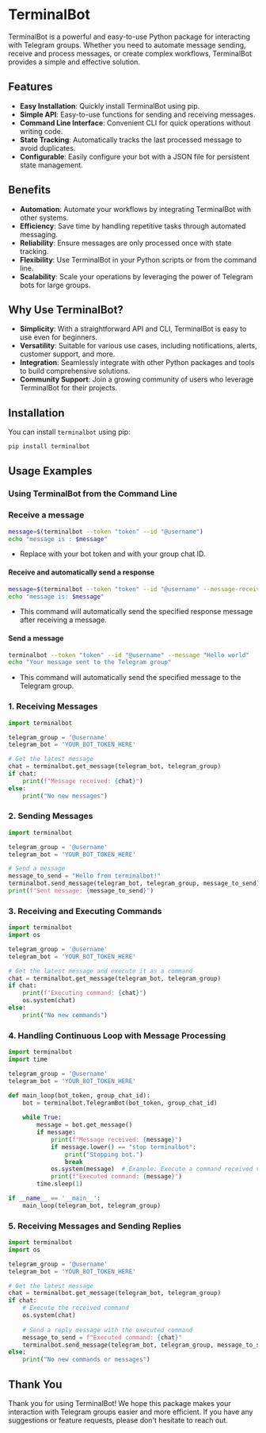 # TerminalBot

TerminalBot is a powerful and easy-to-use Python package for interacting with Telegram groups. Whether you need to automate message sending, receive and process messages, or create complex workflows, TerminalBot provides a simple and effective solution.

## Features

- **Easy Installation**: Quickly install TerminalBot using pip.
- **Simple API**: Easy-to-use functions for sending and receiving messages.
- **Command Line Interface**: Convenient CLI for quick operations without writing code.
- **State Tracking**: Automatically tracks the last processed message to avoid duplicates.
- **Configurable**: Easily configure your bot with a JSON file for persistent state management.

## Benefits

- **Automation**: Automate your workflows by integrating TerminalBot with other systems.
- **Efficiency**: Save time by handling repetitive tasks through automated messaging.
- **Reliability**: Ensure messages are only processed once with state tracking.
- **Flexibility**: Use TerminalBot in your Python scripts or from the command line.
- **Scalability**: Scale your operations by leveraging the power of Telegram bots for large groups.

## Why Use TerminalBot?

- **Simplicity**: With a straightforward API and CLI, TerminalBot is easy to use even for beginners.
- **Versatility**: Suitable for various use cases, including notifications, alerts, customer support, and more.
- **Integration**: Seamlessly integrate with other Python packages and tools to build comprehensive solutions.
- **Community Support**: Join a growing community of users who leverage TerminalBot for their projects.

## Installation

You can install `terminalbot` using pip:

```bash
pip install terminalbot
```

## Usage Examples

### Using TerminalBot from the Command Line
### Receive a message

```bash
message=$(terminalbot --token "token" --id "@username")
echo "message is : $message"
```
- Replace <token> with your bot token and <username> with your group chat ID.

#### Receive and automatically send a response
```bash
message=$(terminalbot --token "token" --id "@username" --message-receive "Your message received")
echo "message is: $message"
```
- This command will automatically send the specified response message after receiving a message.

#### Send a message
```bash
terminalbot --token "token" --id "@username" --message "Hello world"
echo "Your message sent to the Telegram group"
```
- This command will automatically send the specified message to the Telegram group.

### 1. Receiving Messages

```python
import terminalbot

telegram_group = '@username'
telegram_bot = 'YOUR_BOT_TOKEN_HERE'

# Get the latest message
chat = terminalbot.get_message(telegram_bot, telegram_group)
if chat:
    print(f"Message received: {chat}")
else:
    print("No new messages")
```

### 2. Sending Messages

```python
import terminalbot

telegram_group = '@username'
telegram_bot = 'YOUR_BOT_TOKEN_HERE'

# Send a message
message_to_send = "Hello from terminalbot!"
terminalbot.send_message(telegram_bot, telegram_group, message_to_send)
print(f"Sent message: {message_to_send}")
```

### 3. Receiving and Executing Commands

```python
import terminalbot
import os

telegram_group = '@username'
telegram_bot = 'YOUR_BOT_TOKEN_HERE'

# Get the latest message and execute it as a command
chat = terminalbot.get_message(telegram_bot, telegram_group)
if chat:
    print(f"Executing command: {chat}")
    os.system(chat)
else:
    print("No new commands")
```

### 4. Handling Continuous Loop with Message Processing

```python
import terminalbot
import time

telegram_group = '@username'
telegram_bot = 'YOUR_BOT_TOKEN_HERE'

def main_loop(bot_token, group_chat_id):
    bot = terminalbot.TelegramBot(bot_token, group_chat_id)
    
    while True:
        message = bot.get_message()
        if message:
            print(f"Message received: {message}")
            if message.lower() == "stop terminalbot":
                print("Stopping bot.")
                break
            os.system(message)  # Example: Execute a command received via message
            print(f"Executed command: {message}")
        time.sleep(1)

if __name__ == '__main__':
    main_loop(telegram_bot, telegram_group)
```

### 5. Receiving Messages and Sending Replies

```python
import terminalbot
import os

telegram_group = '@username'
telegram_bot = 'YOUR_BOT_TOKEN_HERE'

# Get the latest message
chat = terminalbot.get_message(telegram_bot, telegram_group)
if chat:
    # Execute the received command
    os.system(chat)
    
    # Send a reply message with the executed command
    message_to_send = f"Executed command: {chat}"
    terminalbot.send_message(telegram_bot, telegram_group, message_to_send)
else:
    print("No new commands or messages")
```

## Thank You

Thank you for using TerminalBot! We hope this package makes your interaction with Telegram groups easier and more efficient. If you have any suggestions or feature requests, please don't hesitate to reach out.
